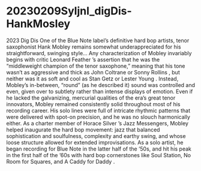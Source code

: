 # 20230209Syljnl_digDis-HankMosley
2023 Dig Dis
One of the Blue Note label’s definitive hard bop artists, tenor saxophonist Hank Mobley remains somewhat underappreciated for his straightforward, swinging style... Any characterization of Mobley invariably begins with critic Leonard Feather ’s assertion that he was the “middleweight champion of the tenor saxophone,” meaning that his tone wasn’t as aggressive and thick as John Coltrane or Sonny Rollins , but neither was it as soft and cool as Stan Getz or Lester Young . Instead, Mobley’s in-between, “round” (as he described it) sound was controlled and even, given over to subtlety rather than intense displays of emotion. Even if he lacked the galvanizing, mercurial qualities of the era’s great tenor innovators, Mobley remained consistently solid throughout most of his recording career. His solo lines were full of intricate rhythmic patterns that were delivered with spot-on precision, and he was no slouch harmonically either. As a charter member of Horace Silver ’s Jazz Messengers, Mobley helped inaugurate the hard bop movement: jazz that balanced sophistication and soulfulness, complexity and earthy swing, and whose loose structure allowed for extended improvisations. As a solo artist, he began recording for Blue Note in the latter half of the ’50s, and hit his peak in the first half of the ’60s with hard bop cornerstones like Soul Station, No Room for Squares, and A Caddy for Daddy . 
